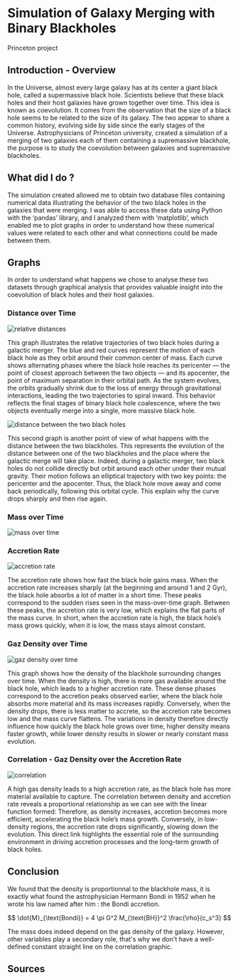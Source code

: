 # Simulation of Galaxy Merging with Binary Blackholes
Princeton project 
## Introduction - Overview
In the Universe, almost every large galaxy has at its center a giant black hole, called a supermassive black hole. Scientists believe that these black holes and their host galaxies have grown together over time. This idea is known as coevolution. It comes from the observation that the size of a black hole seems to be related to the size of its galaxy. The two appear to share a common history, evolving side by side since the early stages of the Universe. 
Astrophysicians of Princeton university, created a simulation of a merging of two galaxies each of them containing a supremassive blackhole, the purpose is to study the coevolution between galaxies and supremassive blackholes.  

## What did I do ? 
The simulation created allowed me to obtain two database files containing numerical data illustrating the behavior of the two black holes in the galaxies that were merging. I was able to access these data using Python with the ‘pandas’ library, and I analyzed them with ‘matplotlib’, which enabled me to plot graphs in order to understand how these numerical values were related to each other and what connections could be made between them.

## Graphs
In order to understand what happens we chose to analyse these two datasets through graphical analysis that provides valuable insight into the coevolution of black holes and their host galaxies. 

### Distance over Time
![relative distances](https://drive.google.com/uc?export=view&id=1Q1ehVG-l-D24MuOoFqCHwc7HruyYK_DC)

This graph illustrates the relative trajectories of two black holes during a galactic merger. The blue and red curves represent the motion of each black hole as they orbit around their common center of mass. Each curve shows alternating phases where the black hole reaches its pericenter — the point of closest approach between the two objects — and its apocenter, the point of maximum separation in their orbital path. As the system evolves, the orbits gradually shrink due to the loss of energy through gravitational interactions, leading the two trajectories to spiral inward. This behavior reflects the final stages of binary black hole coalescence, where the two objects eventually merge into a single, more massive black hole.


![distance between the two black holes](https://drive.google.com/uc?export=view&id=1p20UA8iYclDYWttgMMq9dco8-2OKYOGD)

This second graph is another point of view of what happens with the distance between the two blackholes. This represents the evolution of the distance between one of the two blackholes and the place where the galactic merge will take place. Indeed, during a galactic merger, two black holes do not collide directly but orbit around each other under their mutual gravity.
Their motion follows an elliptical trajectory with two key points: the pericenter and the apocenter. Thus, the black hole move away and come back periodically, following this orbital cycle. This explain why the curve drops sharply and then rise again. 

### Mass over Time
![mass over time](https://drive.google.com/uc?export=view&id=1yNwov1k5_nc1adFXSVAY4FQObYrGV6s9)

### Accretion Rate
![accretion rate](https://drive.google.com/uc?export=view&id=1A4KskyqRAayf3SmbRgbo2qexDmd2az6u)

The accretion rate shows how fast the black hole gains mass. When the accretion rate increases sharply (at the beginning and around 1 and 2 Gyr), the black hole absorbs a lot of matter in a short time. These peaks correspond to the sudden rises seen in the mass-over-time graph. Between these peaks, the accretion rate is very low, which explains the flat parts of the mass curve. In short, when the accretion rate is high, the black hole’s mass grows quickly, when it is low, the mass stays almost constant. 

### Gaz Density over Time
![gaz density over time](https://drive.google.com/uc?export=view&id=1Zr1zbZcepTIGZf_YlOB04PzFb4hj8DKH)

This graph shows how the density of the blackhole surrounding changes over time. When the density is high, there is more gas available around the black hole, which leads to a higher accretion rate. These dense phases correspond to the accretion peaks observed earlier, where the black hole absorbs more material and its mass increases rapidly.
Conversely, when the density drops, there is less matter to accrete, so the accretion rate becomes low and the mass curve flattens. The variations in density therefore directly influence how quickly the black hole grows over time, higher density means faster growth, while lower density results in slower or nearly constant mass evolution.

### Correlation - Gaz Density over the Accretion Rate
![correlation](https://drive.google.com/uc?export=view&id=1xwAFOJ9yHHbBtgSK1Tu05lf1IyJVpc3F)


A high gas density leads to a high accretion rate, as the black hole has more material available to capture. The correlation between density and accretion rate reveals a proportional relationship as we can see with the linear function formed: Therefore, as density increases, accretion becomes more efficient, accelerating the black hole’s mass growth. Conversely, in low-density regions, the accretion rate drops significantly, slowing down the evolution. This direct link highlights the essential role of the surrounding environment in driving accretion processes and the long-term growth of black holes.

## Conclusion 
We found that the density is proportionnal to the blackhole mass, it is exactly what found the astrophysician Hermann Bondi in 1952 when he wrote his law named after him : the Bondi accretion. 

$$
\dot{M}_{\text{Bondi}} = 4 \pi G^2 M_{\text{BH}}^2 \frac{\rho}{c_s^3}
$$


The mass does indeed depend on the gas density of the galaxy. However, other variables play a secondary role, that's why we don't have a well-defined constant straight line on the correlation graphic. 


## Sources 
